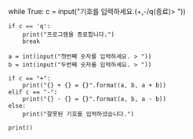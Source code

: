 while True:
    c = input("기호를 입력하세요.(+,-/q(종료)> "))
    
    if c == 'q':
        print("프로그램을 종료합니다.")
        break

    a = int(input("첫번째 숫자를 입력하세요. > "))
    b = int(input("두번째 숫자를 입력하세요. > "))

    if c == "+":
        print("{} + {} = {}".format(a, b, a + b))
    elif c == "-":
        print("{} - {} = {}".format(a, b, a - b))
    else:
        print("잘못된 기호를 입력하셨습니다.")
    
    print()  